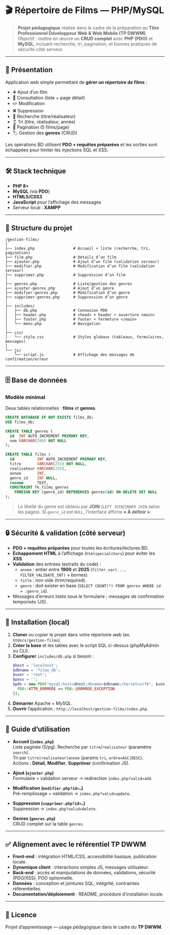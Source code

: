 # 🎬 Répertoire de Films — PHP/MySQL

> **Projet pédagogique** réalisé dans le cadre de la préparation au **Titre Professionnel Développeur Web & Web Mobile (TP DWWM)**.  
> Objectif : mettre en œuvre un **CRUD complet** avec **PHP (PDO)** et **MySQL**, incluant recherche, tri, pagination, et bonnes pratiques de sécurité côté serveur.

---

## 📌 Présentation

Application web simple permettant de **gérer un répertoire de films** :
- ➕ Ajout d’un film
- 📖 Consultation (liste + page détail)
- ✏️ Modification
- ❌ Suppression
- 🔎 Recherche (titre/réalisateur)
- ↕️ Tri (titre, réalisateur, année)
- 📄 Pagination (5 films/page)
- 🏷️ Gestion des **genres** (CRUD)

Les opérations BD utilisent **PDO + requêtes préparées** et les sorties sont échappées pour limiter les injections SQL et XSS.

---

## 🛠️ Stack technique

- **PHP 8+**
- **MySQL** (via **PDO**)
- **HTML5/CSS3**
- **JavaScript** pour l’affichage des messages
- Serveur local : **XAMPP**

---

## 📂 Structure du projet

```
/gestion-films/
│
├── index.php                 # Accueil + liste (recherche, tri, pagination)
├── film.php                  # Détails d’un film
├── ajouter.php               # Ajout d’un film (validation serveur)
├── modifier.php              # Modification d’un film (validation serveur)
├── supprimer.php             # Suppression d’un film
│
├── genres.php                # Liste/gestion des genres
├── ajouter-genres.php        # Ajout d’un genre
├── modifier-genres.php       # Modification d’un genre
├── supprimer-genres.php      # Suppression d’un genre
│
├── includes/
│   ├── db.php                # Connexion PDO
│   ├── header.php            # <head> + header + ouverture <main>
│   ├── footer.php            # footer + fermeture </main>
│   └── menu.php              # Navigation
│
├── css/
│   └── style.css             # Styles globaux (tableaux, formulaires, messages)
│
└── js/
    └── script.js             # Affichage des messages de confirmation/erreur
```

---

## 🗄️ Base de données

### Modèle minimal
Deux tables relationnelles : **films** et **genres**.

```sql
CREATE DATABASE IF NOT EXISTS films_db;
USE films_db;

CREATE TABLE genres (
  id  INT AUTO_INCREMENT PRIMARY KEY,
  nom VARCHAR(200) NOT NULL
);

CREATE TABLE films (
  id          INT AUTO_INCREMENT PRIMARY KEY,
  titre       VARCHAR(255) NOT NULL,
  realisateur VARCHAR(255),
  annee       INT,
  genre_id    INT NULL,
  resume      TEXT,
  CONSTRAINT fk_films_genres
    FOREIGN KEY (genre_id) REFERENCES genres(id) ON DELETE SET NULL
);
```

> Le libellé du genre est obtenu par **JOIN** (`LEFT JOIN`/`INNER JOIN` selon les pages). Si `genre_id` est `NULL`, l’interface affiche **« À définir »**.

---

## 🔒 Sécurité & validation (côté serveur)

- **PDO + requêtes préparées** pour toutes les écritures/lectures BD.
- **Échappement HTML** à l’affichage (`htmlspecialchars`) pour éviter les **XSS**.
- **Validation** des entrées (extraits du code) :
  - `annee` : entier entre **1900** et **2025** (`filter_var(..., FILTER_VALIDATE_INT)` + bornes).
  - `title` : non vide (trim/required).
  - `genre` : doit exister en base (`SELECT COUNT(*) FROM genres WHERE id = :genre_id`).
- Messages d’erreurs listés sous le formulaire ; messages de confirmation temporisés (JS).

---

## 🚀 Installation (local)

1. **Cloner** ou copier le projet dans votre répertoire web (ex. `htdocs/gestion-films`).  
2. **Créer la base** et les tables avec le script SQL ci-dessus (phpMyAdmin ou CLI).  
3. **Configurer** `includes/db.php` si besoin :
   ```php
   $host = 'localhost';
   $dbname = 'films_db';
   $user = 'root';
   $pass = '';
   $pdo = new PDO("mysql:host=$host;dbname=$dbname;charset=utf8", $user, $pass, [
     PDO::ATTR_ERRMODE => PDO::ERRMODE_EXCEPTION
   ]);
   ```
4. **Démarrer** Apache + MySQL.
5. **Ouvrir** l’application : `http://localhost/gestion-films/index.php`.

---

## 🧭 Guide d’utilisation

- **Accueil (`index.php`)**  
  Liste paginée (5/pg). Recherche par `titre`/`realisateur` (paramètre `search`).  
  Tri par `titre|realisateur|annee` (params `tri`, `ordre=ASC|DESC`).  
  Actions : **Détail**, **Modifier**, **Supprimer** (confirmation JS).

- **Ajout (`ajouter.php`)**  
  Formulaire + validation serveur → redirection `index.php?valid=add`.

- **Modification (`modifier.php?id=…`)**  
  Pré-remplissage + validation → `index.php?valid=update`.

- **Suppression (`supprimer.php?id=…`)**  
  Suppression → `index.php?valid=delete`.

- **Genres (`genres.php`)**  
  CRUD complet sur la table `genres`.

---


## ✅ Alignement avec le référentiel TP DWWM

- **Front-end** : intégration HTML/CSS, accessibilité basique, publication locale.
- **Dynamique client** : interactions simples JS, messages utilisateur.
- **Back-end** : accès et manipulations de données, validations, sécurité (PDO/XSS), POO optionnelle.
- **Données** : conception et jointures SQL, intégrité, contraintes référentielles.
- **Documentation/déploiement** : README, procédure d’installation locale.

---

## 📜 Licence

Projet d’apprentissage — usage pédagogique dans le cadre du **TP DWWM**.

